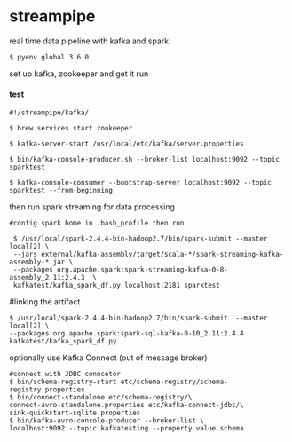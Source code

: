 # streampipe
real time data pipeline with kafka and spark.  

```
$ pyenv global 3.6.0
```

set up kafka, zookeeper and get it run </br>
#### test 
```
#!/streampipe/kafka/

$ brew services start zookeeper

$ kafka-server-start /usr/local/etc/kafka/server.properties

$ bin/kafka-console-producer.sh --broker-list localhost:9092 --topic sparktest

$ kafka-console-consumer --bootstrap-server localhost:9092 --topic sparktest --from-beginning
```

then run spark streaming for data processing  

```
#config spark home in .bash_profile then run 

 $ /usr/local/spark-2.4.4-bin-hadoop2.7/bin/spark-submit --master local[2] \
 --jars external/kafka-assembly/target/scala-*/spark-streaming-kafka-assembly-*.jar \
 --packages org.apache.spark:spark-streaming-kafka-0-8-assembly_2.11:2.4.3  \
 kafkatest/kafka_spark_df.py localhost:2181 sparktest
 ```
#linking the artifact
```
$ /usr/local/spark-2.4.4-bin-hadoop2.7/bin/spark-submit  --master local[2] \
--packages org.apache.spark:spark-sql-kafka-0-10_2.11:2.4.4 kafkatest/kafka_spark_df.py
```

 optionally use Kafka Connect (out of message broker) 
 ```
#connect with JDBC conncetor 
$ bin/schema-registry-start etc/schema-registry/schema-registry.properties 
$ bin/connect-standalone etc/schema-registry/\
connect-avro-standalone.properties etc/kafka-connect-jdbc/\
sink-quickstart-sqlite.properties
$ bin/kafka-avro-console-producer --broker-list \
localhost:9092 --topic kafkatesting --property value.schema
```
